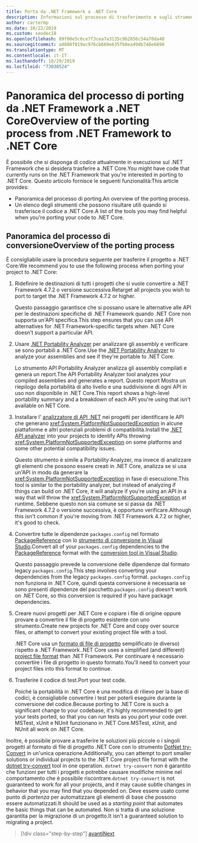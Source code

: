```yaml
---
title: Porta da .NET Framework a .NET Core
description: Informazioni sul processo di trasferimento e sugli strumenti che possono risultare utili durante il trasferimento di un progetto .NET Framework in .NET Core.
author: cartermp
ms.date: 10/22/2019
ms.custom: seodec18
ms.openlocfilehash: 89f00e5c6ce7f3cea7a3135c9b2856c54a70da40
ms.sourcegitcommit: ad800f019ac976cb669e635fb0ea49db740e6890
ms.translationtype: MT
ms.contentlocale: it-IT
ms.lasthandoff: 10/29/2019
ms.locfileid: "73038524"
---
```

# <a name="overview-of-the-porting-process-from-net-framework-to-net-core"></a><span data-ttu-id="91703-103">Panoramica del processo di porting da .NET Framework a .NET Core</span><span class="sxs-lookup"><span data-stu-id="91703-103">Overview of the porting process from .NET Framework to .NET Core</span></span>

<span data-ttu-id="91703-104">È possibile che si disponga di codice attualmente in esecuzione sul .NET Framework che si desidera trasferire a .NET Core.</span><span class="sxs-lookup"><span data-stu-id="91703-104">You might have code that currently runs on the .NET Framework that you're interested in porting to .NET Core.</span></span> <span data-ttu-id="91703-105">Questo articolo fornisce le seguenti funzionalità:</span><span class="sxs-lookup"><span data-stu-id="91703-105">This article provides:</span></span>

* <span data-ttu-id="91703-106">Panoramica del processo di porting.</span><span class="sxs-lookup"><span data-stu-id="91703-106">An overview of the porting process.</span></span>
* <span data-ttu-id="91703-107">Un elenco degli strumenti che possono risultare utili quando si trasferisce il codice a .NET Core.</span><span class="sxs-lookup"><span data-stu-id="91703-107">A list of the tools you may find helpful when you're porting your code to .NET Core.</span></span>

## <a name="overview-of-the-porting-process"></a><span data-ttu-id="91703-108">Panoramica del processo di conversione</span><span class="sxs-lookup"><span data-stu-id="91703-108">Overview of the porting process</span></span>

<span data-ttu-id="91703-109">È consigliabile usare la procedura seguente per trasferire il progetto a .NET Core:</span><span class="sxs-lookup"><span data-stu-id="91703-109">We recommend you to use the following process when porting your project to .NET Core:</span></span>

1. <span data-ttu-id="91703-110">Ridefinire le destinazioni di tutti i progetti che si vuole convertire a .NET Framework 4.7.2 o versione successiva.</span><span class="sxs-lookup"><span data-stu-id="91703-110">Retarget all projects you wish to port to target the .NET Framework 4.7.2 or higher.</span></span>

   <span data-ttu-id="91703-111">Questo passaggio garantisce che si possano usare le alternative alle API per le destinazioni specifiche di .NET Framework quando .NET Core non supporta un'API specifica.</span><span class="sxs-lookup"><span data-stu-id="91703-111">This step ensures that you can use API alternatives for .NET Framework-specific targets when .NET Core doesn't support a particular API.</span></span>

2. <span data-ttu-id="91703-112">Usare [.NET Portability Analyzer](../../standard/analyzers/portability-analyzer.md) per analizzare gli assembly e verificare se sono portabili a .NET Core.</span><span class="sxs-lookup"><span data-stu-id="91703-112">Use the [.NET Portability Analyzer](../../standard/analyzers/portability-analyzer.md) to analyze your assemblies and see if they're portable to .NET Core.</span></span>

   <span data-ttu-id="91703-113">Lo strumento API Portability Analyzer analizza gli assembly compilati e genera un report.</span><span class="sxs-lookup"><span data-stu-id="91703-113">The API Portability Analyzer tool analyzes your compiled assemblies and generates a report.</span></span> <span data-ttu-id="91703-114">Questo report Mostra un riepilogo della portabilità di alto livello e una suddivisione di ogni API in uso non disponibile in .NET Core.</span><span class="sxs-lookup"><span data-stu-id="91703-114">This report shows a high-level portability summary and a breakdown of each API you're using that isn't available on NET Core.</span></span>

3. <span data-ttu-id="91703-115">Installare l' [analizzatore di API .NET](../../standard/analyzers/api-analyzer.md) nei progetti per identificare le API che generano <xref:System.PlatformNotSupportedException> in alcune piattaforme e altri potenziali problemi di compatibilità.</span><span class="sxs-lookup"><span data-stu-id="91703-115">Install the [.NET API analyzer](../../standard/analyzers/api-analyzer.md) into your projects to identify APIs throwing <xref:System.PlatformNotSupportedException> on some platforms and some other potential compatibility issues.</span></span>

   <span data-ttu-id="91703-116">Questo strumento è simile a Portability Analyzer, ma invece di analizzare gli elementi che possono essere creati in .NET Core, analizza se si usa un'API in modo da generare la <xref:System.PlatformNotSupportedException> in fase di esecuzione.</span><span class="sxs-lookup"><span data-stu-id="91703-116">This tool is similar to the portability analyzer, but instead of analyzing if things can build on .NET Core, it will analyze if you're using an API in a way that will throw the <xref:System.PlatformNotSupportedException> at runtime.</span></span> <span data-ttu-id="91703-117">Sebbene questo non sia comune se si passa da .NET Framework 4.7.2 o versione successiva, è opportuno verificare.</span><span class="sxs-lookup"><span data-stu-id="91703-117">Although this isn't common if you're moving from .NET Framework 4.7.2 or higher, it's good to check.</span></span>

4. <span data-ttu-id="91703-118">Convertire tutte le dipendenze `packages.config` nel formato [PackageReference](/nuget/consume-packages/package-references-in-project-files) con lo [strumento di conversione in Visual Studio](/nuget/consume-packages/migrate-packages-config-to-package-reference).</span><span class="sxs-lookup"><span data-stu-id="91703-118">Convert all of your `packages.config` dependencies to the [PackageReference](/nuget/consume-packages/package-references-in-project-files) format with the [conversion tool in Visual Studio](/nuget/consume-packages/migrate-packages-config-to-package-reference).</span></span>

   <span data-ttu-id="91703-119">Questo passaggio prevede la conversione delle dipendenze dal formato legacy `packages.config`.</span><span class="sxs-lookup"><span data-stu-id="91703-119">This step involves converting your dependencies from the legacy `packages.config` format.</span></span> <span data-ttu-id="91703-120">`packages.config` non funziona in .NET Core, quindi questa conversione è necessaria se sono presenti dipendenze del pacchetto.</span><span class="sxs-lookup"><span data-stu-id="91703-120">`packages.config` doesn't work on .NET Core, so this conversion is required if you have package dependencies.</span></span>

5. <span data-ttu-id="91703-121">Creare nuovi progetti per .NET Core e copiare i file di origine oppure provare a convertire il file di progetto esistente con uno strumento.</span><span class="sxs-lookup"><span data-stu-id="91703-121">Create new projects for .NET Core and copy over source files, or attempt to convert your existing project file with a tool.</span></span>

   <span data-ttu-id="91703-122">.NET Core usa un [formato di file di progetto](../tools/csproj.md) semplificato (e diverso) rispetto a .NET Framework.</span><span class="sxs-lookup"><span data-stu-id="91703-122">.NET Core uses a simplified (and different) [project file format](../tools/csproj.md) than .NET Framework.</span></span> <span data-ttu-id="91703-123">Per continuare è necessario convertire i file di progetto in questo formato.</span><span class="sxs-lookup"><span data-stu-id="91703-123">You'll need to convert your project files into this format to continue.</span></span>

6. <span data-ttu-id="91703-124">Trasferire il codice di test.</span><span class="sxs-lookup"><span data-stu-id="91703-124">Port your test code.</span></span>

   <span data-ttu-id="91703-125">Poiché la portabilità in .NET Core è una modifica di rilievo per la base di codici, è consigliabile convertire i test per poterli eseguire durante la conversione del codice.</span><span class="sxs-lookup"><span data-stu-id="91703-125">Because porting to .NET Core is such a significant change to your codebase, it's highly recommended to get your tests ported, so that you can run tests as you port your code over.</span></span> <span data-ttu-id="91703-126">MSTest, xUnit e NUnit funzionano in .NET Core.</span><span class="sxs-lookup"><span data-stu-id="91703-126">MSTest, xUnit, and NUnit all work on .NET Core.</span></span>

<span data-ttu-id="91703-127">Inoltre, è possibile provare a trasferire le soluzioni più piccole o i singoli progetti al formato di file di progetto .NET Core con lo strumento [DotNet try-Convert](https://github.com/dotnet/try-convert) in un'unica operazione.</span><span class="sxs-lookup"><span data-stu-id="91703-127">Additionally, you can attempt to port smaller solutions or individual projects to the .NET Core project file format with the [dotnet try-convert](https://github.com/dotnet/try-convert) tool in one operation.</span></span> <span data-ttu-id="91703-128">`dotnet try-convert` non è garantito che funzioni per tutti i progetti e potrebbe causare modifiche minime nel comportamento che è possibile riscontrare.</span><span class="sxs-lookup"><span data-stu-id="91703-128">`dotnet try-convert` is not guaranteed to work for all your projects, and it may cause subtle changes in behavior that you may find that you depended on.</span></span> <span data-ttu-id="91703-129">Deve essere usato come punto di _partenza_ per automatizzare gli elementi di base che possono essere automatizzati.</span><span class="sxs-lookup"><span data-stu-id="91703-129">It should be used as a _starting point_ that automates the basic things that can be automated.</span></span> <span data-ttu-id="91703-130">Non si tratta di una soluzione garantita per la migrazione di un progetto.</span><span class="sxs-lookup"><span data-stu-id="91703-130">It isn't a guaranteed solution to migrating a project.</span></span>

>[!div class="step-by-step"]
>[<span data-ttu-id="91703-131">avanti</span><span class="sxs-lookup"><span data-stu-id="91703-131">Next</span></span>](net-framework-tech-unavailable.md)
